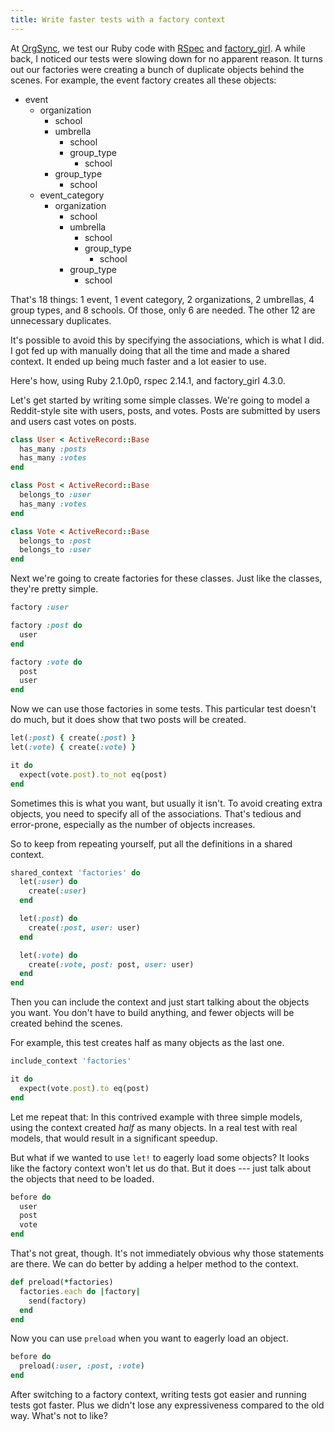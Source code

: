 ```yaml
---
title: Write faster tests with a factory context
---
```


At [OrgSync][1], we test our Ruby code with [RSpec][2] and
[factory_girl][3]. A while back, I noticed our tests were slowing
down for no apparent reason. It turns out our factories were creating
a bunch of duplicate objects behind the scenes. For example, the
event factory creates all these objects:

- event
  - organization
    - school
    - umbrella
      - school
      - group_type
        - school
    - group_type
      - school
  - event_category
    - organization
      - school
      - umbrella
        - school
        - group_type
          - school
      - group_type
        - school

That's 18 things: 1 event, 1 event category, 2 organizations, 2
umbrellas, 4 group types, and 8 schools. Of those, only 6 are needed.
The other 12 are unnecessary duplicates.

It's possible to avoid this by specifying the associations, which
is what I did. I got fed up with manually doing that all the time
and made a shared context. It ended up being much faster and a lot
easier to use.

Here's how, using Ruby 2.1.0p0, rspec 2.14.1, and factory_girl 4.3.0.

Let's get started by writing some simple classes. We're going to
model a Reddit-style site with users, posts, and votes. Posts are
submitted by users and users cast votes on posts.

``` ruby
class User < ActiveRecord::Base
  has_many :posts
  has_many :votes
end

class Post < ActiveRecord::Base
  belongs_to :user
  has_many :votes
end

class Vote < ActiveRecord::Base
  belongs_to :post
  belongs_to :user
end
```

Next we're going to create factories for these classes. Just like
the classes, they're pretty simple.

``` ruby
factory :user

factory :post do
  user
end

factory :vote do
  post
  user
end
```

Now we can use those factories in some tests. This particular test
doesn't do much, but it does show that two posts will be created.

``` ruby
let(:post) { create(:post) }
let(:vote) { create(:vote) }

it do
  expect(vote.post).to_not eq(post)
end
```

Sometimes this is what you want, but usually it isn't. To avoid
creating extra objects, you need to specify all of the associations.
That's tedious and error-prone, especially as the number of objects
increases.

So to keep from repeating yourself, put all the definitions in a
shared context.

``` ruby
shared_context 'factories' do
  let(:user) do
    create(:user)
  end

  let(:post) do
    create(:post, user: user)
  end

  let(:vote) do
    create(:vote, post: post, user: user)
  end
end
```

Then you can include the context and just start talking about the
objects you want. You don't have to build anything, and fewer objects
will be created behind the scenes.

For example, this test creates half as many objects as the last one.

``` ruby
include_context 'factories'

it do
  expect(vote.post).to eq(post)
end
```

Let me repeat that: In this contrived example with three simple
models, using the context created *half* as many objects. In a real
test with real models, that would result in a significant speedup.

But what if we wanted to use `let!` to eagerly load some objects?
It looks like the factory context won't let us do that. But it does
--- just talk about the objects that need to be loaded.

``` ruby
before do
  user
  post
  vote
end
```

That's not great, though. It's not immediately obvious why those
statements are there. We can do better by adding a helper method
to the context.

``` ruby
def preload(*factories)
  factories.each do |factory|
    send(factory)
  end
end
```

Now you can use `preload` when you want to eagerly load an object.

``` ruby
before do
  preload(:user, :post, :vote)
end
```

After switching to a factory context, writing tests got easier and
running tests got faster. Plus we didn't lose any expressiveness
compared to the old way. What's not to like?

[1]: http://www.orgsync.com
[2]: http://rspec.info
[3]: https://github.com/thoughtbot/factory_girl
